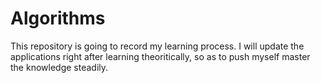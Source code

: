 # Algorithms
This repository is going to record my learning process. I will update the applications right after learning theoritically, so as to push myself master the knowledge steadily. 
